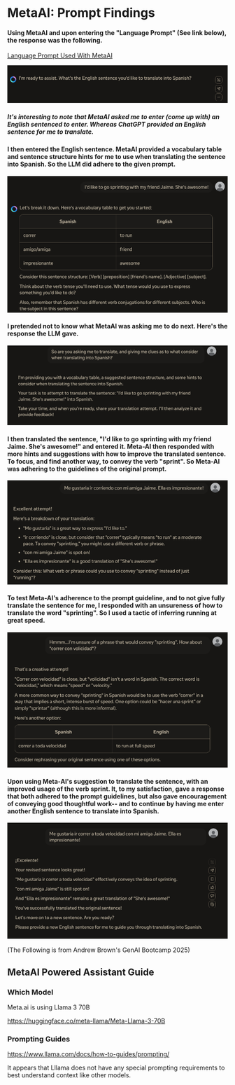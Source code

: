 # MetaAI: Prompt Findings

#### Using MetaAI and upon entering the "Language Prompt" (See link below), the response was the following.  

[Language Prompt Used With MetaAI](/sentence-constructor/meta-ai/prompt.md)

![MetaAI Screenshot](./pics/001-MetaAI.png)


##### It's interesting to note that MetaAI asked me to enter (come up with) an English sentenced to enter. Whereas ChatGPT provided an English sentence for me to translate. 

#### I then entered the English sentence. MetaAI provided a vocabulary table and sentence structure hints for me to use when translating the sentence into Spanish. So the LLM did adhere to the given prompt.


![](./pics/002-MetaAI-Dialog.png)

#### I pretended not to know what MetaAI was asking me to do next. Here's the response the LLM gave.




![](./pics/003-MetaAI-Dialog.png)
#### I then translated the sentence, "I'd like to go sprinting with my friend Jaime. She's awesome!" and entered it. Meta-AI then responded with more hints and suggestions with how to improve the translated sentence. To focus, and find another way, to convey the verb "sprint". So Meta-AI was adhering to the guidelines of the original prompt.

![](./pics/004-MetaAI-Dialog.png)

#### To test Meta-AI's adherence to the prompt guideline, and to not give fully translate the sentence for me, I responded with an unsureness of how to translate the word "sprinting". So  I used a tactic of inferring running at great speed.


![](./pics/005-MetaAI-Dialog.png)

#### Upon using Meta-AI's suggestion to translate the sentence, with an improved usage of the verb sprint. It, to my satisfaction, gave a response that both adhered to the prompt guidelines, but also gave encouragement of conveying good thoughtful work-- and to continue by having me enter another English sentence to translate into Spanish.



![](./pics/006-MetaAI-Dialog.png)


(The Following is from Andrew Brown's GenAI Bootcamp 2025)
## MetaAI Powered Assistant Guide

### Which Model

Meta.ai is using Llama 3 70B

https://huggingface.co/meta-llama/Meta-Llama-3-70B

### Prompting Guides

https://www.llama.com/docs/how-to-guides/prompting/

It appears that Lllama does not have any special prompting requirements to best understand context like other models.

